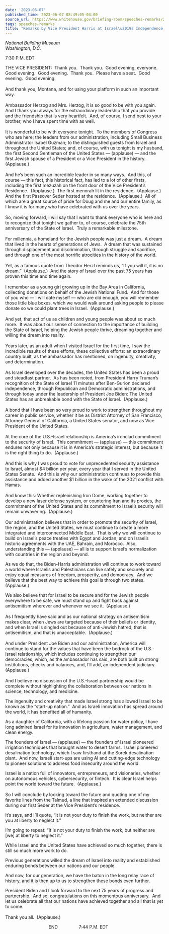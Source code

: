 ```yaml
---
date: '2023-06-07'
published_time: 2023-06-07 08:49:05-04:00
source_url: https://www.whitehouse.gov/briefing-room/speeches-remarks/2023/06/07/remarks-by-vice-president-harris-at-israels-independence-day-reception/
tags: speeches-remarks
title: "Remarks by Vice President Harris at Israel\u2019s Independence Day\_Reception"
---
```

 
*National Building Museum  
*Washington, D.C.**

  
7:30 P.M. EDT  
  
THE VICE PRESIDENT:  Thank you.  Thank you.  Good evening, everyone. 
Good evening.  Good evening.  Thank you.  Please have a seat.  Good
evening.  Good evening.   
   
And thank you, Montana, and for using your platform in such an important
way.  
   
Ambassador Herzog and Mrs. Herzog, it is so good to be with you again. 
And I thank you always for the extraordinary leadership that you provide
and the friendship that is very heartfelt.  And, of course, I send best
to your brother, who I have spent time with as well.   
   
It is wonderful to be with everyone tonight.  To the members of Congress
who are here; the leaders from our administration, including Small
Business Administrator Isabel Guzman; to the distinguished guests from
Israel and throughout the United States; and, of course, with us tonight
is my husband, the first Second Gentleman of the United States —
(applause) — and the first Jewish spouse of a President or a Vice
President in the history.  (Applause.)   
   
And he’s been such an incredible leader in so many ways.  And this, of
course — this fact, this historical fact, has led to a lot of other
firsts, including the first mezuzah on the front door of the Vice
President’s Residence.  (Applause.)  The first menorah lit in the
residence.  (Applause.)  And the first Passover Seder hosted at the
residence.  (Applause.)  All of which are a great source of pride for
Doug and me and our entire family, as I know it is for many who have
celebrated with us over the years.   
   
So, moving forward, I will say that I want to thank everyone who is here
and to recognize that tonight we gather to, of course, celebrate the
75th anniversary of the State of Israel.  Truly a remarkable
milestone.   
   
For millennia, a homeland for the Jewish people was just a dream.  A
dream that lived in the hearts of generations of Jews.  A dream that was
sustained through displacement and discrimination, through struggle and
sacrifice, and through one of the most horrific atrocities in the
history of the world.   
   
Yet, as a famous quote from Theodor Herzl reminds us, “If you will it,
it is no dream.”  (Applause.)  And the story of Israel over the past 75
years has proven this time and time again.   
   
I remember as a young girl growing up in the Bay Area in California,
collecting donations on behalf of the Jewish National Fund.  And for
those of you who — I will date myself — who are old enough, you will
remember those little blue boxes, which we would walk around asking
people to please donate so we could plant trees in Israel. 
(Applause.)  
   
And yet, that act of us as children and young people was about so much
more.  It was about our sense of connection to the importance of
building the State of Israel, helping the Jewish people thrive, dreaming
together and willing the dream into reality.   
   
Years later, as an adult when I visited Israel for the first time, I saw
the incredible results of these efforts, these collective efforts: an
extraordinary country built, as the ambassador has mentioned, on
ingenuity, creativity, and determination.   
   
As Israel developed over the decades, the United States has been a proud
and steadfast partner.  As has been noted, from President Harry Truman’s
recognition of the State of Israel 11 minutes after Ben-Gurion declared
independence, through Republican and Democratic administrations, and
through today under the leadership of President Joe Biden: The United
States has an unbreakable bond with the State of Israel.  (Applause.)  
   
A bond that I have been so very proud to work to strengthen throughout
my career in public service, whether it be as District Attorney of San
Francisco, Attorney General of California, a United States senator, and
now as Vice President of the United States.   
   
At the core of the U.S.-Israel relationship is America’s ironclad
commitment to the security of Israel.  This commitment — (applause) —
this commitment endures not only because it is in America’s strategic
interest, but because it is the right thing to do.  (Applause.)  
   
And this is why I was proud to vote for unprecedented security
assistance to Israel, almost $4 billion per year, every year that I
served in the United States Senate.  And this is why our administration
continues to provide this assistance and added another $1 billion in the
wake of the 2021 conflict with Hamas.  
   
And know this: Whether replenishing Iron Dome, working together to
develop a new laser defense system, or countering Iran and its proxies,
the commitment of the United States and its commitment to Israel’s
security will remain unwavering.  (Applause.)  
      
Our administration believes that in order to promote the security of
Israel, the region, and the United States, we must continue to create a
more integrated and interconnected Middle East.  That is why we will
continue to build on Israel’s peace treaties with Egypt and Jordan, and
on Israel’s historic agreements with the UAE, Bahrain, and Morocco. 
Also, understanding this — (applause) — all is to support Israel’s
normalization with countries in the region and beyond.   
  
As we do that, the Biden-Harris administration will continue to work
toward a world where Israelis and Palestinians can live safely and
securely and enjoy equal measures of freedom, prosperity, and
democracy.  And we believe that the best way to achieve this goal is
through two states.  (Applause.)  
  
We also believe that for Israel to be secure and for the Jewish people
everywhere to be safe, we must stand up and fight back against
antisemitism wherever and whenever we see it.  (Applause.)  
      
As I frequently have said and as our national strategy on antisemitism
makes clear, when Jews are targeted because of their beliefs or
identity, and when Israel is singled out because of anti-Jewish hatred,
that is antisemitism, and that is unacceptable.  (Applause.)  
      
And under President Joe Biden and our administration, America will
continue to stand for the values that have been the bedrock of the
U.S.-Israel relationship, which includes continuing to strengthen our
democracies, which, as the ambassador has said, are both built on strong
institutions, checks and balances, and, I’ll add, an independent
judiciary.  (Applause.)  
      
And I believe no discussion of the U.S.-Israel partnership would be
complete without highlighting the collaboration between our nations in
science, technology, and medicine.  
  
The ingenuity and creativity that made Israel strong has allowed Israel
to be known as the “start-up nation.”  And as Israeli innovation has
spread around the world, it has benefited all of humanity.   
  
As a daughter of California, with a lifelong passion for water policy, I
have long admired Israel for its innovation in agriculture, water
management, and clean energy.  
  
The founders of Israel — (applause) — the founders of Israel pioneered
irrigation techniques that brought water to desert farms.  Israel
pioneered desalination technology, which I saw firsthand at the Sorek
desalination plant.  And now, Israeli start-ups are using AI and
cutting-edge technology to pioneer solutions to address food insecurity
around the world.   
  
Israel is a nation full of innovators, entrepreneurs, and visionaries,
whether on autonomous vehicles, cybersecurity, or fintech.  It is clear
Israel helps point the world toward the future.  (Applause.)  
      
So I will conclude by looking toward the future and quoting one of my
favorite lines from the Talmud, a line that inspired an extended
discussion during our first Seder at the Vice President’s residence.   
  
It’s says, and I’ll quote, “It is not your duty to finish the work, but
neither are you at liberty to neglect it.”   
  
I’m going to repeat: “It is not your duty to finish the work, but
neither are \[we\] at liberty to neglect it.”   
  
While Israel and the United States have achieved so much together, there
is still so much more work to do.   
  
Previous generations willed the dream of Israel into reality and
established enduring bonds between our nations and our people.   
  
And now, for our generation, we have the baton in the long relay race of
history, and it is then up to us to strengthen these bonds even
further.   
  
President Biden and I look forward to the next 75 years of progress and
partnership.  And so, congratulations on this momentous anniversary. 
And let us celebrate all that our nations have achieved together and all
that is yet to come.   
      
Thank you all.  (Applause.)  
  
                                   END                 7:44 P.M. EDT  
  
  
